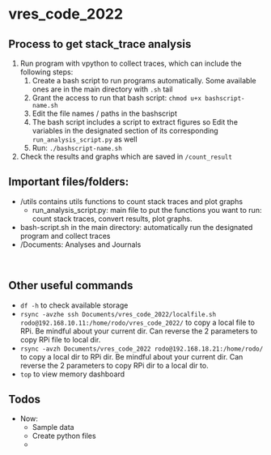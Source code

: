 <!-- @format -->

# vres_code_2022

## Process to get stack_trace analysis

1. Run program with vpython to collect traces, which can include the following steps:
   1. Create a bash script to run programs automatically. Some available ones are in the main directory with `.sh` tail
   1. Grant the access to run that bash script: `chmod u+x bashscript-name.sh`
   1. Edit the file names / paths in the bashscript
   1. The bash script includes a script to extract figures so Edit the variables in the designated section of its corresponding `run_analysis_script.py` as well
   1. Run: `./bashscript-name.sh`
3. Check the results and graphs which are saved in `/count_result`

## Important files/folders:

- /utils contains utils functions to count stack traces and plot graphs
  - run_analysis_script.py: main file to put the functions you want to run: count stack traces, convert results, plot graphs.
- bash-script.sh in the main directory: automatically run the designated program and collect traces
- /Documents: Analyses and Journals


<br>

## Other useful commands

- `df -h` to check available storage
- `rsync -avzhe ssh Documents/vres_code_2022/localfile.sh rodo@192.168.10.11:/home/rodo/vres_code_2022/` to copy a local file to RPi. Be mindful about your current dir. Can reverse the 2 parameters to copy RPi file to local dir.
- `rsync -avzh Documents/vres_code_2022 rodo@192.168.18.21:/home/rodo/` to copy a local dir to RPi dir. Be mindful about your current dir. Can reverse the 2 parameters to copy RPi dir to a local dir to.
- `top` to view memory dashboard

## Todos
- Now: 
  - Sample data
  - Create python files
  - 
